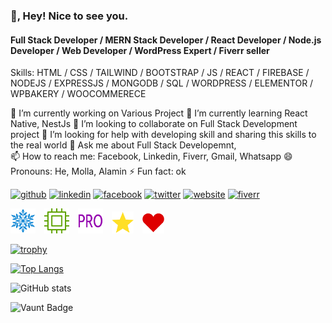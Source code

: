### 👋,  Hey! Nice to see you.
#### Full Stack Developer / MERN Stack Developer / React Developer / Node.js Developer / Web Developer / WordPress Expert / Fiverr seller


Skills: HTML / CSS / TAILWIND / BOOTSTRAP /  JS / REACT / FIREBASE / NODEJS / EXPRESSJS / MONGODB / SQL / WORDPRESS / ELEMENTOR / WPBAKERY / WOOCOMMERECE

🔭 I’m currently working on Various Project 
🌱 I’m currently learning React Native, NestJs 
👯 I’m looking to collaborate on Full Stack Development project 
🤔 I’m looking for help with developing skill and sharing this skills to the real world 
💬 Ask me about Full Stack Developemnt,  
📫 How to reach me: Facebook, Linkedin, Fiverr, Gmail, Whatsapp 
😄 Pronouns: He, Molla, Alamin 
⚡ Fun fact: ok 


[<img src='https://cdn.jsdelivr.net/npm/simple-icons@3.0.1/icons/github.svg' alt='github' height='40'>](https://github.com/iamraselmolla)  [<img src='https://cdn.jsdelivr.net/npm/simple-icons@3.0.1/icons/linkedin.svg' alt='linkedin' height='40'>](https://www.linkedin.com/in/iamraselmolla/)  [<img src='https://cdn.jsdelivr.net/npm/simple-icons@3.0.1/icons/facebook.svg' alt='facebook' height='40'>](https://www.facebook.com/iamraselmolla)  [<img src='https://cdn.jsdelivr.net/npm/simple-icons@3.0.1/icons/twitter.svg' alt='twitter' height='40'>](https://twitter.com/iamraselmolla)  [<img src='https://cdn.jsdelivr.net/npm/simple-icons@3.0.1/icons/icloud.svg' alt='website' height='40'>](https://iamraselmolla.netlify.app/)  [<img src='https://cdn.jsdelivr.net/npm/simple-icons@3.0.1/icons/fiverr.svg' alt='fiverr' height='40'>](https://www.fiverr.com/raselmolla6336?up_rollout=true)  

<a href='https://archiveprogram.github.com/'><img src='https://raw.githubusercontent.com/acervenky/animated-github-badges/master/assets/acbadge.gif' width='40' height='40'></a> <a href='https://docs.github.com/en/developers'><img src='https://raw.githubusercontent.com/acervenky/animated-github-badges/master/assets/devbadge.gif' width='40' height='40'></a> <a href='https://github.com/pricing'><img src='https://raw.githubusercontent.com/acervenky/animated-github-badges/master/assets/pro.gif' width='40' height='40'></a> <a href='https://stars.github.com/'><img src='https://raw.githubusercontent.com/acervenky/animated-github-badges/master/assets/starbadge.gif' width='35' height='35'></a> <a href='https://docs.github.com/en/github/supporting-the-open-source-community-with-github-sponsors'><img src='https://raw.githubusercontent.com/acervenky/animated-github-badges/master/assets/sponsorbadge.gif' width='35' height='35'></a> 

[![trophy](https://github-profile-trophy.vercel.app/?username=iamraselmolla)](https://github.com/ryo-ma/github-profile-trophy)

[![Top Langs](https://github-readme-stats.vercel.app/api/top-langs/?username=iamraselmolla)](https://github.com/anuraghazra/github-readme-stats)

![GitHub stats](https://github-readme-stats.vercel.app/api?username=iamraselmolla&show_icons=true&count_private=true)  

![Vaunt Badge](https://api.vaunt.dev/v1/github/entities/iamraselmolla/contributions?format=svg&private=true)  

